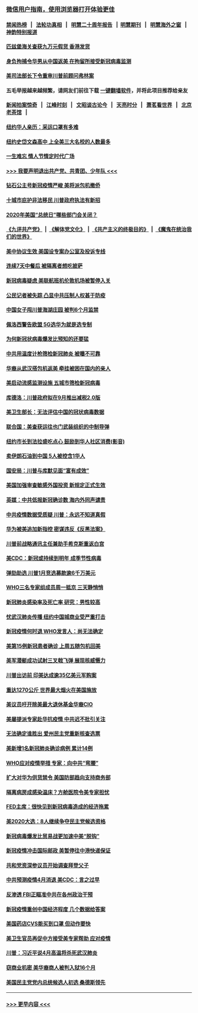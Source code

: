 ### [微信用户指南，使用浏览器打开体验更佳](https://github.com/gfw-breaker/banned-news1/blob/master/indexes/wechat-guide.md?t=0)
#### [禁闻热榜](热点新闻.md?t=0)  &nbsp;&nbsp;|&nbsp;&nbsp; [法轮功真相](https://github.com/gfw-breaker/truth/blob/master/README.md?t=0) &nbsp;&nbsp;|&nbsp;&nbsp; [明慧二十周年报告](https://github.com/gfw-breaker/mh-reports/blob/master/README.md?t=0) &nbsp;&nbsp;|&nbsp;&nbsp;[明慧期刊](https://github.com/gfw-breaker/mh-qikan) &nbsp;&nbsp;|&nbsp;&nbsp; [明慧海外之窗](https://github.com/gfw-breaker/mh-news/blob/master/README.md?t=0) &nbsp;&nbsp;|&nbsp;&nbsp; [神韵特别报道](https://github.com/gfw-breaker/mh-news/blob/master/shenyun.md?t=0)
#### [匹兹堡海关查获九万元假货 香港发货](../pages/nsc412/n11870716.md?t=02151722) 
#### [身负拘捕令华男从中国返美  在拘留所接受新冠病毒监测](../pages/nsc412/n11870710.md?t=02151722) 
#### [美司法部长下令重审川普前顾问弗林案](../pages/nsc412/n11870258.md?t=02151722) 
#### 五毛举报越来越频繁，请网友们前往下载 [一键翻墙软件](https://github.com/gfw-breaker/ssr-accounts)，并将此项目推荐给亲友
#### [新闻拍案惊奇](https://github.com/gfw-breaker/banned-news1/blob/master/pages/link4.md) &nbsp;&nbsp;|&nbsp;&nbsp; [江峰时刻](https://github.com/gfw-breaker/banned-news1/blob/master/pages/link4.md) &nbsp;&nbsp;|&nbsp;&nbsp; [文昭谈古论今](https://github.com/gfw-breaker/banned-news1/blob/master/pages/link4.md) &nbsp;&nbsp;|&nbsp;&nbsp; [天亮时分](https://github.com/gfw-breaker/banned-news1/blob/master/pages/link4.md) &nbsp;&nbsp;|&nbsp;&nbsp; [萧茗看世界](https://github.com/gfw-breaker/banned-news1/blob/master/pages/link4.md) &nbsp;&nbsp;|&nbsp;&nbsp; [北京老茶馆](https://github.com/gfw-breaker/banned-news1/blob/master/pages/link4.md) &nbsp;&nbsp;|&nbsp;&nbsp; 
#### [纽约华人亲历：采运口罩有多难](../pages/nsc412/n11870531.md?t=02151722) 
#### [纽约史岱文森高中  上全美三大名校的人数最多](../pages/nsc412/n11870557.md?t=02151722) 
#### [一生难忘 情人节情定时代广场](../pages/nsc412/n11870536.md?t=02151722) 
#### [>>> 我要声明退出共产党、共青团、少年队 <<<](https://github.com/begood0513/goodnews/blob/master/quit/letter.md) 
#### [钻石公主号新冠疫情严峻 美将派包机撤侨](../pages/nsc412/n11870505.md?t=02151722) 
#### [十城市庇护非法移民 川普政府执法有新招](../pages/nsc412/n11870410.md?t=02151722) 
#### [2020年美国“总统日”哪些部门会关闭？](../pages/nsc412/n11870148.md?t=02151722) 
#### [《九评共产党》](https://github.com/begood0513/9ping.md/blob/master/README.md) &nbsp;|&nbsp; [《解体党文化》](../../../../jtdwh.md/blob/master/README.md)  &nbsp;|&nbsp; [《共产主义的终极目的》](../../../../gczydzjmd.md/blob/master/README.md) &nbsp;|&nbsp; [《魔鬼在统治我们的世界》](../../../../mgztzwmdsj.md/blob/master/README.md) 
#### [美中协议生效 美国设专案办公室及投诉专线](../pages/nsc412/n11870266.md?t=02151722) 
#### [连续7天中餐后 被隔离者想吃披萨](../pages/nsc412/n11870243.md?t=02151722) 
#### [新冠病毒疑虑 美联航班机伦敦机场被暂停入关](../pages/nsc412/n11870015.md?t=02151722) 
#### [公民记者被失踪 凸显中共压制人权甚于防疫](../pages/nsc412/n11870042.md?t=02151722) 
#### [中国女子闯川普海湖庄园 被判6个月监禁](../pages/nsc412/n11869919.md?t=02151722) 
#### [佩洛西警告欧盟 5G选华为就是选专制](../pages/nsc412/n11869898.md?t=02151722) 
#### [为何新冠状病毒爆发比预知的还要猛](../pages/nsc412/n11869828.md?t=02151722) 
#### [中共用温度计枪筛检新冠肺炎 被曝不可靠](../pages/nsc412/n11869707.md?t=02151722) 
#### [华裔从武汉搭包机返美 牵挂被困在国内的亲人](../pages/nsc412/n11869711.md?t=02151722) 
#### [美启动流感监测设施 五城市筛检新冠病毒](../pages/nsc412/n11869689.md?t=02151722) 
#### [库德洛：川普政府拟在9月推出减税2.0版](../pages/nsc412/n11869627.md?t=02151722) 
#### [美卫生部长：无法评估中国的冠状病毒数据](../pages/nsc412/n11869301.md?t=02151722) 
#### [联合国：美查获运往也门武装组织的中制导弹](../pages/nsc412/n11868677.md?t=02151722) 
#### [纽约市长到法拉盛吃点心  鼓励到华人社区消费(影音)](../pages/nsc412/n11868197.md?t=02151722) 
#### [卖伊朗石油到中国  5人被控含1华人](../pages/nsc412/n11867988.md?t=02151722) 
#### [国安局：川普与库默见面“富有成效”](../pages/nsc412/n11867976.md?t=02151722) 
#### [美国加强审查敏感外国投资 新规定正式生效](../pages/nsc412/n11868041.md?t=02151722) 
#### [英媒：中共低报新冠确诊数 海内外同声谴责](../pages/nsc412/n11867421.md?t=02151722) 
#### [中共疫情数据受质疑 川普：永远不知道真假](../pages/nsc412/n11867195.md?t=02151722) 
#### [华为被美追加新指控 密谋违反《反黑法案》](../pages/nsc412/n11867191.md?t=02151722) 
#### [川普前战略通讯主任兼助手希克斯重返白宫](../pages/nsc412/n11867104.md?t=02151722) 
#### [美CDC：新冠或持续到明年 成季节性病毒](../pages/nsc412/n11867279.md?t=02151722) 
#### [弹劾助选 川普1月竞选募款逾6千万美元](../pages/nsc412/n11866950.md?t=02151722) 
#### [WHO三名专家组成员周一抵京 三天静悄悄](../pages/nsc412/n11866947.md?t=02151722) 
#### [新冠肺炎感染率及死亡率 研究：男性较高](../pages/nsc412/n11866956.md?t=02151722) 
#### [忧武汉肺炎传播 纽约中国城商业受严重打击](../pages/nsc412/n11866902.md?t=02151722) 
#### [新冠疫情何时退 WHO发言人：尚无法确定](../pages/nsc412/n11866864.md?t=02151722) 
#### [美第15例新冠患者确诊 上周五随包机回美](../pages/nsc412/n11866852.md?t=02151722) 
#### [美军潜艇成功试射三叉戟飞弹 展现核威慑力](../pages/nsc412/n11866046.md?t=02151722) 
#### [川普出访前 印美达成逾35亿美元军购案](../pages/nsc412/n11865444.md?t=02151722) 
#### [重达1270公斤 世界最大烟火在美国施放](../pages/nsc412/n11865198.md?t=02151722) 
#### [美议员吁开除美最大退休基金华裔CIO](../pages/nsc412/n11865230.md?t=02151722) 
#### [美屡提派专家赴华抗疫情 中共迟不批引关注](../pages/nsc412/n11864719.md?t=02151722) 
#### [无法确定谁胜出 爱州民主党重新核查选票](../pages/nsc412/n11864830.md?t=02151722) 
#### [美新增1名新冠肺炎确诊病例 累计14例](../pages/nsc412/n11864893.md?t=02151722) 
#### [WHO应对疫情举措 专家：向中共“弯腰”](../pages/nsc412/n11864727.md?t=02151722) 
#### [扩大对华为供货禁令 美国防部趋向支持商务部](../pages/nsc412/n11864773.md?t=02151722) 
#### [隔离病房成感染温床？方舱医院令美专家担忧](../pages/nsc412/n11864575.md?t=02151722) 
#### [FED主席：很快见到新冠病毒造成的经济拖累](../pages/nsc412/n11864507.md?t=02151722) 
#### [美2020大选：8人继续争夺民主党候选资格](../pages/nsc412/n11864327.md?t=02151722) 
#### [新冠病毒爆发比贸易战更加速中美“脱钩”](../pages/nsc412/n11864470.md?t=02151722) 
#### [新冠疫情冲击国际邮政 美暂停往中港快递保证](../pages/nsc412/n11864207.md?t=02151722) 
#### [共和党资深参议员开始调查拜登父子](../pages/nsc412/n11863984.md?t=02151722) 
#### [中共预测疫情4月消退 美CDC：言之过早](../pages/nsc412/n11864310.md?t=02151722) 
#### [反渗透 FBI正瞄准中共在各州政治干预](../pages/nsc412/n11864300.md?t=02151722) 
#### [新冠疫情重创中国经济程度 几个数据给答案](../pages/nsc412/n11864203.md?t=02151722) 
#### [美国药店CVS能买到口罩 但动作要快](../pages/nsc412/n11862438.md?t=02151722) 
#### [美卫生官员再促中方接受美专家帮助 应对疫情](../pages/nsc412/n11864043.md?t=02151722) 
#### [川普：习近平说4月高温将杀死武汉肺炎](../pages/nsc412/n11860814.md?t=02151722) 
#### [窃商业机密 美华裔商人被判入狱16个月](../pages/nsc412/n11863911.md?t=02151722) 
#### [美国民主党党内总统候选人初选 桑德斯领先](../pages/nsc412/n11863475.md?t=02151722) 

----
#### [ >>> 更早内容 <<< ](../indexes/nsc412-earlier.md)
